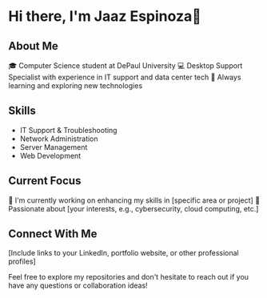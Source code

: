 # Hi there, I'm Jaaz Espinoza👋

## About Me
🎓 Computer Science student at DePaul University
💻 Desktop Support Specialist with experience in IT support and data center tech
🌱 Always learning and exploring new technologies

## Skills
- IT Support & Troubleshooting
- Network Administration
- Server Management
- Web Development

## Current Focus
🔭 I'm currently working on enhancing my skills in [specific area or project]
🌟 Passionate about [your interests, e.g., cybersecurity, cloud computing, etc.]

## Connect With Me
[Include links to your LinkedIn, portfolio website, or other professional profiles]

Feel free to explore my repositories and don't hesitate to reach out if you have any questions or collaboration ideas!